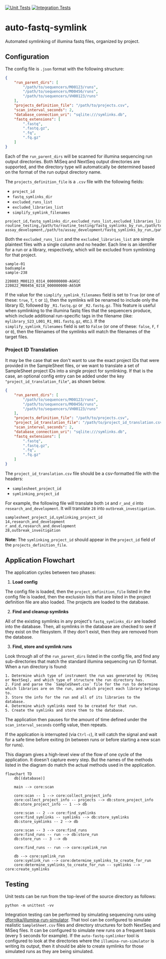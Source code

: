 [![Unit Tests](https://github.com/BCCDC-PHL/auto-fastq-symlink/actions/workflows/unit_tests.yml/badge.svg?branch=main)](https://github.com/BCCDC-PHL/auto-fastq-symlink/actions/workflows/unit_tests.yml)
[![Integration Tests](https://github.com/BCCDC-PHL/auto-fastq-symlink/actions/workflows/integration_tests.yml/badge.svg?branch=main)](https://github.com/BCCDC-PHL/auto-fastq-symlink/actions/workflows/integration_tests.yml)

# auto-fastq-symlink
Automated symlinking of illumina fastq files, organized by project.

## Configuration

The config file is `.json` format with the following structure:

```json
{
    "run_parent_dirs": [
        "/path/to/sequencers/M00123/runs",
        "/path/to/sequencers/M00456/runs",
        "/path/to/sequencers/VH00123/runs"
    ],
    "projects_definition_file": "/path/to/projects.csv",
    "scan_interval_seconds": 2,
    "database_connection_uri": "sqlite:///symlinks.db",
    "fastq_extensions": [
        ".fastq",
        ".fastq.gz",
        ".fq",
        ".fq.gz"
    ]
}
```

Each of the `run_parent_dirs` will be scanned for illumina sequencing run output directories.
Both MiSeq and NextSeq output directories are supported, and the directory type will automatically be determined based on the format of the run output directory name.

The `projects_definition_file` is a `.csv` file with the following fields:

- `project_id`
- `fastq_symlinks_dir`
- `excluded_runs_list`
- `excluded_libraries_list`
- `simplify_symlink_filenames`

```csv
project_id,fastq_symlinks_dir,excluded_runs_list,excluded_libraries_list,simplify_symlink_filenames
routine_testing,/path/to/routine_testing/fastq_symlinks_by_run,/path/to/routine_testing_excluded_runs.csv,/path/to/routine_testing_excluded_libraries.csv,True
assay_development,/path/to/assay_development/fastq_symlinks_by_run,/path/to/assay_development_excluded_runs.csv,/pat/to/assay_development_excluded_libraries.csv,False
```

Both the `excluded_runs_list` and the `excluded_libraries_list` are simple plaintext files with a single column and no header. Each line is an identifier for a run or a library, respectively, which will be excluded from symlinking for that project.

```csv
sample-01
badsample
sample-238
```

```csv
220803_M00123_0314_000000000-AGH1C
220822_M00456_0218_000000000-A65GM
```

If the value for the `simplify_symlink_filenames` field is set to `True` (or one of these: `true`, `T`, `t` or `1`), then the symlinks will be renamed to include only the library ID, followed by `_R1.fastq.gz` or `_R2.fastq.gz`. This feature is useful when symlinking to the illumina fastq files that the sequencers produce, which include additional run-specific tags in the filename (like: `mylibrary_S23_L001_R1_001.fastq.gz`, etc.). If the `simplify_symlink_filenames` field is set to `False` (or one of these: `false`, `F`, `f` or `0`), then the filenames of the symlinks will match the filenames of the target files.

### Project ID Translation

It may be the case that we don't want to use the exact project IDs that were provided in the SampleSheet files, or we want to translate a set of SampleSheet project IDs into a single project for symlinking.
If that is the case, an optional config entry can be added under the key `"project_id_translation_file"`, as shown below.

```json
{
    "run_parent_dirs": [
        "/path/to/sequencers/M00123/runs",
        "/path/to/sequencers/M00456/runs",
        "/path/to/sequencers/VH00123/runs"
    ],
    "projects_definition_file": "/path/to/projects.csv",
    "project_id_translation_file": "/path/to/project_id_translation.csv",
    "scan_interval_seconds": 2,
    "database_connection_uri": "sqlite:///symlinks.db",
    "fastq_extensions": [
        ".fastq",
        ".fastq.gz",
        ".fq",
        ".fq.gz"
    ]
}
```
The `project_id_translation.csv` file should be a csv-formatted file with the headers:

- `samplesheet_project_id`
- `symlinking_project_id`

For example, the following file will translate both `14` and `r_and_d` into `research_and_development`. It will translate `28` into `outbreak_investigation`.

```csv
samplesheet_project_id,symlinking_project_id
14,research_and_development
r_and_d,research_and_development
28,outbreak_investigation
```

**Note:** The `symlinking_project_id` should appear in the `project_id` field of the `projects_definition_file`.

## Application Flowchart

The application cycles between two phases:

1. **Load config**

The config file is loaded, then the `project_definition_file` listed in the config file is loaded, then the exclusion lists that are listed in the project definition file are also loaded. The projects are loaded to the database.

2. **Find and cleanup symlinks**

All of the existing symlinks in any project's `fastq_symlinks_dir` are loaded into the database. Then, all symlinks in the database are checked to see if they exist on the filesystem. If they don't exist, then they are removed from the database.

3. **Find, store and symlink runs**

Look through all of the `run_parent_dirs` listed in the config file, and find any sub-directories that match the standard illumina sequencing run ID format. When a run directory is found:

	1. Determine which type of instrument the run was generated by (MiSeq or NextSeq), and which type of structure the run directory has.
	2. Find and parse the `SampleSheet.csv` file for the run to determine which libraries are on the run, and which project each library belongs to.
	3. Store the info for the run and all of its libraries to the database.
	4. Determine which symlinks need to be created for that run.
	5. Create the symlinks and store them to the database.

The application then pauses for the amount of time defined under the `scan_interval_seconds` config value, then repeats.

If the application is interrupted (via `Ctrl-c`), it will catch the signal and wait for a safe time before exiting (in between runs or before starting a new scan for runs).

This diagram gives a high-level view of the flow of one cycle of the application. It doesn't capture every step. But the names of the methods listed in the diagram do match the actual methods used in the application.

```mermaid
flowchart TD
    db[(database)]

    main --> core:scan
    
    core:scan -- 1 --> core:collect_project_info
    core:collect_project_info -- projects --> db:store_project_info
    db:store_project_info -- 1 --> db

    core:scan -- 2 --> core:find_symlinks
    core:find_symlinks -- symlinks --> db:store_symlinks
    db:store_symlinks -- 2 --> db

    core:scan -- 3 --> core:find_runs
    core:find_runs -- run --> db:store_run
    db:store_run -- 3 --> db

    core:find_runs -- run --> core:symlink_run

    db --> core:symlink_run
    core:symlink_run --> core:determine_symlinks_to_create_for_run
    core:determine_symlinks_to_create_for_run -- symlinks --> core:create_symlinks
```

## Testing

Unit tests can be run from the top-level of the source directory as follows:

```
python -m unittest -vv
```

Integration testing can be performed by simulating sequencing runs using [dfornika/illumina-run-simulator](https://github.com/dfornika/illumina-run-simulator). That tool can be configured to simulate realistic `SampleSheet.csv` files and directory structures for both NextSeq and MiSeq files. It can be configured to simulate new runs on a frequent basis (every 5 seconds for example). If the `auto-fastq-symlinker` tool is configured to look at the directories where the `illumina-run-simulator` is writing its output, then it should be able to create symlinks for those simulated runs as they are being simulated.
